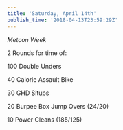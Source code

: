 ```yaml
---
title: 'Saturday, April 14th'
publish_time: '2018-04-13T23:59:29Z'
---
```


*Metcon Week*

2 Rounds for time of:

100 Double Unders

40 Calorie Assault Bike

30 GHD Situps

20 Burpee Box Jump Overs (24/20)

10 Power Cleans (185/125)
